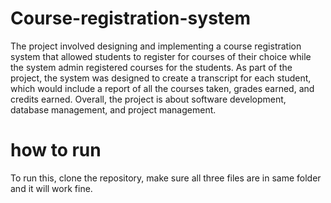 # Course-registration-system

The project involved designing and implementing a course registration system that allowed students to register for 
courses of their choice while the system admin registered courses for the students. 
As part of the project, the system was designed to create a transcript for each student, which would include a report of all the courses taken, 
grades earned, and credits earned. Overall, the project is about software development, database management, and project management.

# how to run
To run this, clone the repository, make sure all three files are in same folder and it will work fine.

